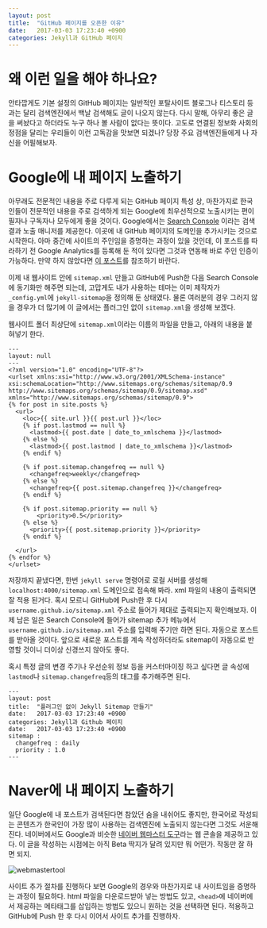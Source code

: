 ```yaml
---
layout: post
title:  "GitHub 페이지를 오픈한 이유"
date:   2017-03-03 17:23:40 +0900
categories: Jekyll과 GitHub 페이지
---
```


왜 이런 일을 해야 하나요?
========================

안타깝게도 기본 설정의 GitHub 페이지는 일반적인 포탈사이트 블로그나 티스토리 등과는 달리 검색엔진에서 백날 검색해도 글이 나오지 않는다. 다시 말해, 아무리 좋은 글을 써놨다고 하더라도 누구 하나 볼 사람이 없다는 뜻이다. 고도로 연결된 정보화 사회의 정점을 달리는 우리들이 이런 고독감을 맛보면 되겠나? 당장 주요 검색엔진들에게 나 자신을 어필해보자.


Google에 내 페이지 노출하기
========================

아무래도 전문적인 내용을 주로 다루게 되는 GitHub 페이지 특성 상, 마찬가지로 한국인들이 전문적인 내용을 주로 검색하게 되는 Google에 최우선적으로 노출시키는 편이 필자나 구독자나 모두에게 좋을 것이다. Google에서는 [Search Console](https://www.google.co.kr/url?sa=t&rct=j&q=&esrc=s&source=web&cd=1&cad=rja&uact=8&ved=0ahUKEwj_gtGY9bnSAhVCkZQKHYdQCE4QFgggMAA&url=https%3A%2F%2Fwww.google.com%2Fwebmasters%2Ftools%2Fhome%3Fhl%3Dko&usg=AFQjCNExEf5KY1EH_1Minn2tTv7mMOMmCw&sig2=8oWdjXqvMC0uNJXVyj2x4g) 이라는 검색 결과 노출 매니저를 제공한다. 이곳에 내 GitHub 페이지의 도메인을 추가시키는 것으로 시작한다. 아마 중간에 사이트의 주인임을 증명하는 과정이 있을 것인데, 이 포스트를 따라하기 전 Google Analytics를 등록해 둔 적이 있다면 그것과 연동해 바로 주인 인증이 가능하다. 만약 하지 않았다면 [이 포스트](https://kycfeel.github.io/2017/03/02/Google-Analytics로-GitHub-페이지-분석하기/)를 참조하기 바란다.

이제 내 웹사이트 안에 `sitemap.xml` 만들고 GitHub에 Push한 다음 Search Console에 동기화만 해주면 되는데, 고맙게도 내가 사용하는 테마는 이미 제작자가 `_config.yml`에 `jekyll-sitemap`을 정의해 둔 상태였다. 물론 여러분의 경우 그러지 않을 경우가 더 많기에 이 글에서는 플러그인 없이 `sitemap.xml`을 생성해 보겠다.

웹사이트 폴더 최상단에 `sitemap.xml`이라는 이름의 파일을 만들고, 아래의 내용을 붙혀넣기 한다.

```
---
layout: null
---
<?xml version="1.0" encoding="UTF-8"?>
<urlset xmlns:xsi="http://www.w3.org/2001/XMLSchema-instance" xsi:schemaLocation="http://www.sitemaps.org/schemas/sitemap/0.9 http://www.sitemaps.org/schemas/sitemap/0.9/sitemap.xsd" xmlns="http://www.sitemaps.org/schemas/sitemap/0.9">
{% for post in site.posts %}
  <url>
    <loc>{{ site.url }}{{ post.url }}</loc>
    {% if post.lastmod == null %}
      <lastmod>{{ post.date | date_to_xmlschema }}</lastmod>
    {% else %}
      <lastmod>{{ post.lastmod | date_to_xmlschema }}</lastmod>
    {% endif %}

    {% if post.sitemap.changefreq == null %}
      <changefreq>weekly</changefreq>
    {% else %}
      <changefreq>{{ post.sitemap.changefreq }}</changefreq>
    {% endif %}

    {% if post.sitemap.priority == null %}
        <priority>0.5</priority>
    {% else %}
      <priority>{{ post.sitemap.priority }}</priority>
    {% endif %}

  </url>
{% endfor %}
</urlset>
```

저장까지 끝냈다면, 한번 `jekyll serve` 명령어로 로컬 서버를 생성해 `localhost:4000/sitemap.xml` 도메인으로 접속해 봐라. xml 파일의 내용이 출력되면 잘 적용 된거다. 혹시 모르니 GitHub에 Push한 후 다시 `username.github.io/sitemap.xml` 주소로 들어가 제대로 출력되는지 확인해보자. 이제 남은 일은 Search Console에 들어가 sitemap 추가 메뉴에서 `username.github.io/sitemap.xml` 주소를 입력해 주기만 하면 된다. 자동으로 포스트를 받아올 것이다. 앞으로 새로운 포스트를 계속 작성하더라도 sitemap이 자동으로 반영할 것이니 더이상 신경쓰지 않아도 좋다.

혹시 특정 글의 변경 주기나 우선순위 정보 등을 커스터마이징 하고 싶다면 글 속성에 `lastmod`나 `sitemap.changefreq`등의 태그를 추가해주면 된다.

```
---
layout: post
title:  "플러그인 없이 Jekyll Sitemap 만들기"
date:   2017-03-03 17:23:40 +0900
categories: Jekyll과 Github 페이지
date:   2017-03-03 17:23:40 +0900
sitemap :
  changefreq : daily
  priority : 1.0
---
```

Naver에 내 페이지 노출하기
========================

일단 Google에 내 포스트가 검색된다면 참았던 숨을 내쉬어도 좋지만, 한국어로 작성되는 콘텐츠가 한국인이 가장 많이 사용하는 검색엔진에 노출되지 않는다면 그것도 서운해진다. 네이버에서도 Google과 비슷한 [네이버 웹마스터 도구](http://webmastertool.naver.com/board/main.naver)라는 웹 콘솔을 제공하고 있다. 이 글을 작성하는 시점에는 아직 Beta 딱지가 달려 있지만 뭐 어떤가. 작동만 잘 하면 되지.

![webmastertool](https://)

사이트 추가 절차를 진행하다 보면 Google의 경우와 마찬가지로 내 사이트임을 증명하는 과정이 필요하다. html 파일을 다운로드받아 넣는 방법도 있고, `<head>`에 네이버에서 제공하는 메타태그를 삽입하는 방법도 있으니 원하는 것을 선택하면 된다. 적용하고 GitHub에 Push 한 후 다시 이어서 사이트 추가를 진행하자. 
